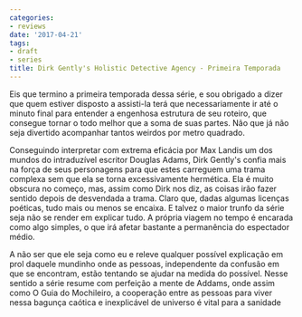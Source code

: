 ```yaml
---
categories:
- reviews
date: '2017-04-21'
tags:
- draft
- series
title: Dirk Gently's Holistic Detective Agency - Primeira Temporada
---
```


Eis que termino a primeira temporada dessa série, e sou obrigado a dizer que quem estiver disposto a assisti-la terá que necessariamente ir até o minuto final para entender a engenhosa estrutura de seu roteiro, que consegue tornar o todo melhor que a soma de suas partes. Não que já não seja divertido acompanhar tantos weirdos por metro quadrado.

Conseguindo interpretar com extrema eficácia por Max Landis um dos mundos do intraduzível escritor Douglas Adams, Dirk Gently's confia mais na força de seus personagens para que estes carreguem uma trama complexa sem que ela se torna excessivamente hermética. Ela é muito obscura no começo, mas, assim como Dirk nos diz, as coisas irão fazer sentido depois de desvendada a trama. Claro que, dadas algumas licenças poéticas, tudo mais ou menos se encaixa. E talvez o maior trunfo da série seja não se render em explicar tudo. A própria viagem no tempo é encarada como algo simples, o que irá afetar bastante a permanência do espectador médio.

A não ser que ele seja como eu e releve qualquer possível explicação em prol daquele mundinho onde as pessoas, independente da confusão em que se encontram, estão tentando se ajudar na medida do possível. Nesse sentido a série resume com perfeição a mente de Addams, onde assim como O Guia do Mochileiro, a cooperação entre as pessoas para viver nessa bagunça caótica e inexplicável de universo é vital para a sanidade
